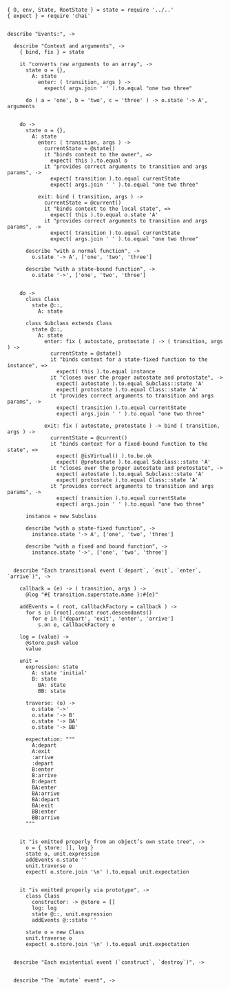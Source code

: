     { O, env, State, RootState } = state = require '../..'
    { expect } = require 'chai'


    describe "Events:", ->

      describe "Context and arguments", ->
        { bind, fix } = state

        it "converts raw arguments to an array", ->
          state o = {},
            A: state
              enter: ( transition, args ) ->
                expect( args.join ' ' ).to.equal "one two three"

          do ( a = 'one', b = 'two', c = 'three' ) -> o.state '-> A', arguments


        do ->
          state o = {},
            A: state
              enter: ( transition, args ) ->
                currentState = @state()
                it "binds context to the owner", =>
                  expect( this ).to.equal o
                it "provides correct arguments to transition and args params", ->
                  expect( transition ).to.equal currentState
                  expect( args.join ' ' ).to.equal "one two three"

              exit: bind ( transition, args ) ->
                currentState = @current()
                it "binds context to the local state", =>
                  expect( this ).to.equal o.state 'A'
                it "provides correct arguments to transition and args params", ->
                  expect( transition ).to.equal currentState
                  expect( args.join ' ' ).to.equal "one two three"

          describe "with a normal function", ->
            o.state '-> A', ['one', 'two', 'three']

          describe "with a state-bound function", ->
            o.state '->', ['one', 'two', 'three']


        do ->
          class Class
            state @::,
              A: state

          class Subclass extends Class
            state @::,
              A: state
                enter: fix ( autostate, protostate ) -> ( transition, args ) ->
                  currentState = @state()
                  it "binds context for a state-fixed function to the instance", =>
                    expect( this ).to.equal instance
                  it "closes over the proper autostate and protostate", ->
                    expect( autostate ).to.equal Subclass::state 'A'
                    expect( protostate ).to.equal Class::state 'A'
                  it "provides correct arguments to transition and args params", ->
                    expect( transition ).to.equal currentState
                    expect( args.join ' ' ).to.equal "one two three"

                exit: fix ( autostate, protostate ) -> bind ( transition, args ) ->
                  currentState = @current()
                  it "binds context for a fixed-bound function to the state", =>
                    expect( @isVirtual() ).to.be.ok
                    expect( @protostate ).to.equal Subclass::state 'A'
                  it "closes over the proper autostate and protostate", ->
                    expect( autostate ).to.equal Subclass::state 'A'
                    expect( protostate ).to.equal Class::state 'A'
                  it "provides correct arguments to transition and args params", ->
                    expect( transition ).to.equal currentState
                    expect( args.join ' ' ).to.equal "one two three"

          instance = new Subclass

          describe "with a state-fixed function", ->
            instance.state '-> A', ['one', 'two', 'three']

          describe "with a fixed and bound function", ->
            instance.state '->', ['one', 'two', 'three']


      describe "Each transitional event (`depart`, `exit`, `enter`, `arrive`)", ->

        callback = (e) -> ( transition, args ) ->
          @log "#{ transition.superstate.name }:#{e}"

        addEvents = ( root, callbackFactory = callback ) ->
          for s in [root].concat root.descendants()
            for e in ['depart', 'exit', 'enter', 'arrive']
              s.on e, callbackFactory e

        log = (value) ->
          @store.push value
          value

        unit =
          expression: state
            A: state 'initial'
            B: state
              BA: state
              BB: state

          traverse: (o) ->
            o.state '->'
            o.state '-> B'
            o.state '-> BA'
            o.state '-> BB'

          expectation: """
            A:depart
            A:exit
            :arrive
            :depart
            B:enter
            B:arrive
            B:depart
            BA:enter
            BA:arrive
            BA:depart
            BA:exit
            BB:enter
            BB:arrive
          """


        it "is emitted properly from an object’s own state tree", ->
          o = { store: [], log }
          state o, unit.expression
          addEvents o.state ''
          unit.traverse o
          expect( o.store.join '\n' ).to.equal unit.expectation


        it "is emitted properly via prototype", ->
          class Class
            constructor: -> @store = []
            log: log
            state @::, unit.expression
            addEvents @::state ''

          state o = new Class
          unit.traverse o
          expect( o.store.join '\n' ).to.equal unit.expectation


      describe "Each existential event (`construct`, `destroy`)", ->


      describe "The `mutate` event", ->


